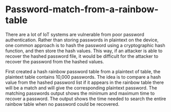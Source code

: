 # Password-match-from-a-rainbow-table
There are a lot of IoT systems are vulnerable from poor password authentication. Rather than storing passwords in plaintext on the device, 
one common approach is to hash the password using a cryptographic hash function, and then store the hash values. This way, 
if an attacker is able to recover the hashed password file, it would be difficult for the attacker to recover the password from the hashed values.

First created a hash rainbow password table from a plaintext of table, the plaintext table contains 10,000 passwords.
The idea is to compare a hash value from the hashed password list if it appears in the rainbow table there will be a
match and will give the corresponding plaintext password.
The matching passwords output shows the minimum and maximum time to recover a password.
The output shows the time needed to search the entire rainbow table when no password could be recovered.
